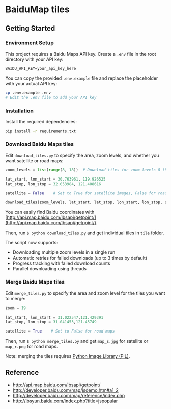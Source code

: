 # BaiduMap tiles

## Getting Started

### Environment Setup

This project requires a Baidu Maps API key. Create a `.env` file in the root directory with your API key:

```
BAIDU_API_KEY=your_api_key_here
```

You can copy the provided `.env.example` file and replace the placeholder with your actual API key:

```bash
cp .env.example .env
# Edit the .env file to add your API key
```

### Installation

Install the required dependencies:

```bash
pip install -r requirements.txt
```

### Download Baidu Maps tiles

Edit `download_tiles.py` to specify the area, zoom levels, and whether you want satellite or road maps:

```py
zoom_levels = list(range(8, 18))  # Download tiles for zoom levels 8 through 17

lat_start, lon_start = 30.763961, 119.926525
lat_stop, lon_stop = 32.053984, 121.408616

satellite = False    # Set to True for satellite images, False for road maps

download_tiles(zoom_levels, lat_start, lat_stop, lon_start, lon_stop, satellite)
```

You can easily find Baidu coordinates with [http://api.map.baidu.com/lbsapi/getpoint/](http://api.map.baidu.com/lbsapi/getpoint/).

Then, run `$ python download_tiles.py` and get individual tiles in `tile` folder.

The script now supports:
- Downloading multiple zoom levels in a single run
- Automatic retries for failed downloads (up to 3 times by default)
- Progress tracking with failed download counts
- Parallel downloading using threads

### Merge Baidu Maps tiles

Edit `merge_tiles.py` to specify the area and zoom level for the tiles you want to merge:

```py
zoom = 19
 
lat_start, lon_start = 31.022547,121.429391
lat_stop, lon_stop = 31.041453,121.45749

satellite = True    # Set to False for road maps
```

Then, run `$ python merge_tiles.py` and get `map_s.jpg` for satellite or `map_r.png` for road maps.

Note: merging the tiles requires [Python Image Library (PIL)](https://python-pillow.org/).

## Reference

- <http://api.map.baidu.com/lbsapi/getpoint/>
- <http://developer.baidu.com/map/jsdemo.htm#a1_2>
- <http://developer.baidu.com/map/reference/index.php>
- <http://lbsyun.baidu.com/index.php?title=jspopular>